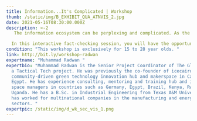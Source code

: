 ```yaml
---
title: Information...It's Complicated | Workshop
thumb: /static/img/B_EXHIBIT_QUA_ATNVIS_2.jpg
date: 2021-05-16T08:30:00.000Z
description: >-2
   The information ecosystem can be perplexing and complicated. As the infodemic spreads, let’s talk about why the term ‘fake news’ can be misleading. This online workshop will dive deeply into the definitions of misinformation and disinformation; using real world examples to explore the difference between the two. 

  In this interactive fact-checking session, you will have the opportunity to discuss the defining elements of misinformation and will  be introduced to basic digital investigation techniques to stop the spread of misinformation.
condition: "This workshop is exclusively for 15 to 28 year olds. "
link: http://bit.ly/workshop-radwan
expertname: "Muhammad Radwan "
expertbio: "Muhammad Radwan is the Senior Project Coordinator of The Glass Room,
  a Tactical Tech project. He was previously the co-founder of icecairo, a
  community-driven green technology innovation hub and makerspace in Cairo,
  Egypt. He has experience consulting, mentoring and training hub and innovation
  space managers in countries such as Germany, Egypt, Brazil, Kenya, Rwanda and
  Uganda. He has a B.Sc. in Industrial Engineering from Texas A&M University and
  has worked for multinational companies in the manufacturing and energy
  sectors. "
expertpic: /static/img/d_wk_sec_vis_1.png
---
```

